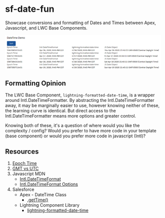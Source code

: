 # sf-date-fun

Showcase conversions and formatting of Dates and Times between Apex, Javascript, and LWC Base Components.

![demo](./dt-fun-demo.png)

## Formatting Opinion

The LWC Base Component, `lightning-formatted-date-time`, is a wrapper around Intl.DateTimeFormatter. By abstracting the Intl.DateTimeFormatter away, it may be marginally easier to use, however knowing neither of these, the learning curve is identical. But direct access to the Intl.DateTimeFormatter means more options and greater control.

Knowing both of these, it's a question of where would you like the complexity / config? Would you prefer to have more code in your template (base component) or would you prefer more code in javascript (Intl)?

## Resources

 1. [Epoch Time](https://en.wikipedia.org/wiki/Epoch_(computing))
 1. [GMT vs UTC](https://www.timeanddate.com/time/gmt-utc-time.html)
 1. Javascript MDN
    * [Intl.DateTimeFormat](https://developer.mozilla.org/en-US/docs/Web/JavaScript/Reference/Global_Objects/DateTimeFormat)
    * [Intl.DateTimeFormat Options](https://developer.mozilla.org/en-US/docs/Web/JavaScript/Reference/Global_Objects/DateTimeFormat/DateTimeFormat)
 1. Salesforce
    * Apex - DateTime Class
        * [.getTime()](https://developer.salesforce.com/docs/atlas.en-us.apexcode.meta/apexcode/apex_methods_system_datetime.htm#apex_System_Datetime_getTime)
    * Lightning Component Library
        * [lightning-formatted-date-time](https://developer.salesforce.com/docs/component-library/bundle/lightning-formatted-date-time/example)